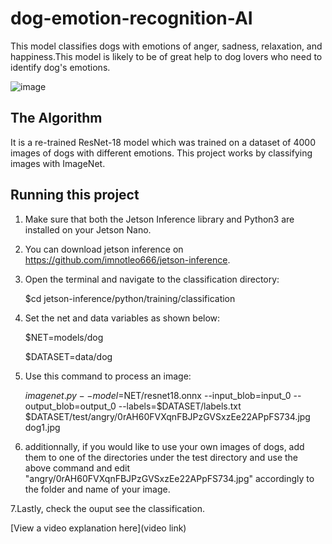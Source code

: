 # dog-emotion-recognition-AI
This model classifies dogs with emotions of anger, sadness, relaxation, and happiness.This model is likely to be of great help to dog lovers who need to identify dog's emotions.
 


![image](https://github.com/user-attachments/assets/d9561753-9366-41e1-8700-698378958e54)

## The Algorithm
It is a re-trained ResNet-18 model which was trained on a dataset of 4000 images of dogs with different emotions. This project works by classifying images with ImageNet. 

## Running this project

1. Make sure that both the Jetson Inference library and Python3 are installed on your Jetson Nano.
2. You can download jetson inference on https://github.com/imnotleo666/jetson-inference.
  
3. Open the terminal and navigate to the classification directory:

   $cd jetson-inference/python/training/classification

4. Set the net and data variables as shown below:

   $NET=models/dog

   $DATASET=data/dog
   
5. Use this command to process an image:

   $imagenet.py --model=$NET/resnet18.onnx --input_blob=input_0 --output_blob=output_0 --labels=$DATASET/labels.txt $DATASET/test/angry/0rAH60FVXqnFBJPzGVSxzEe22APpFS734.jpg dog1.jpg
   
6. additionnally, if you would like to use your own images of dogs, add them to one of the directories under the test directory and use the above command and edit "angry/0rAH60FVXqnFBJPzGVSxzEe22APpFS734.jpg" accordingly to the folder and name of your image.

7.Lastly, check the ouput see the classification.

[View a video explanation here](video link)
